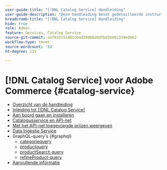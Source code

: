 ```yaml
---
user-guide-title: "[!DNL Catalog Service] Handleiding"
user-guide-description: "Deze handleiding bevat gedetailleerde instructies voor het gebruik van [!DNL Catalog Service] voor Adobe Commerce."
breadcrumb-title: "[!DNL Catalog Service] Handleiding"
hide: true
role: Admin
feature: Services, Catalog Service
source-git-commit: a2f933151481cbdd39d66a0dfbd36e6c339ede62
workflow-type: tm+mt
source-wordcount: '53'
ht-degree: 11%

---
```


# [!DNL Catalog Service] voor Adobe Commerce {#catalog-service}

- [Overzicht van de handleiding](guide-overview.md)
- [Inleiding tot [!DNL Catalog Service]](overview.md)
- [Aan boord gaan en installeren](installation.md)
- [Catalogusservice en API-net](mesh.md)
- [Met het API-net toegevoegde prijzen weergeven](taxes.md)
- [Data Ingestie Service](data-ingestion.md)
- GraphQL-query&#39;s {#graphql}
   - [categoriequery](https://developer.adobe.com/commerce/services/graphql/catalog-service/categories/)
   - [productquery](https://developer.adobe.com/commerce/services/graphql/catalog-service/products/)
   - [productSearch query](https://developer.adobe.com/commerce/services/graphql/catalog-service/product-search/)
   - [refineProduct-query](https://developer.adobe.com/commerce/services/graphql/catalog-service/refine-product/)
- [Aanvullende informatie](release-notes.md)
